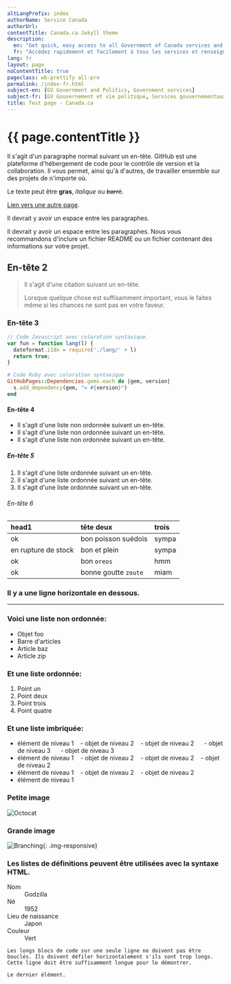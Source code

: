 ```yaml
---
altLangPrefix: index
authorName: Service Canada
authorUrl: 
contentTitle: Canada.ca Jekyll theme
description:
  en: "Get quick, easy access to all Government of Canada services and information."
  fr: "Accédez rapidement et facilement à tous les services et renseignements du gouvernement du Canada."
lang: fr
layout: page
noContentTitle: true
pageclass: wb-prettify all-pre
permalink: /index-fr.html
subject-en: [GV Government and Politics, Government services]
subject-fr: [GV Gouvernement et vie politique, Services gouvernementaux]
title: Test page - Canada.ca
---
```


# {{ page.contentTitle }}

Il s'agit d'un paragraphe normal suivant un en-tête. GitHub est une plateforme d'hébergement de code pour le contrôle de version et la collaboration. Il vous permet, ainsi qu'à d'autres, de travailler ensemble sur des projets de n'importe où.

Le texte peut être **gras**, _italique_ ou ~~barré~~.

[Lien vers une autre page](./autre-page.html).

Il devrait y avoir un espace entre les paragraphes.

Il devrait y avoir un espace entre les paragraphes. Nous vous recommandons d'inclure un fichier README ou un fichier contenant des informations sur votre projet.

## En-tête 2

> Il s'agit d'une citation suivant un en-tête.
>
> Lorsque quelque chose est suffisamment important, vous le faites même si les chances ne sont pas en votre faveur.

### En-tête 3

```js 
// Code Javascript avec coloration syntaxique.
var fun = function lang(l) {
  dateformat.i18n = require('./lang/' + l)
  return true;
}
```

```ruby 
# Code Ruby avec coloration syntaxique
GitHubPages::Dependencies.gems.each do |gem, version|
  s.add_dependency(gem, "= #{version}")
end
```

#### En-tête 4

* Il s'agit d'une liste non ordonnée suivant un en-tête.
* Il s'agit d'une liste non ordonnée suivant un en-tête.
* Il s'agit d'une liste non ordonnée suivant un en-tête.

##### En-tête 5

1. Il s'agit d'une liste ordonnée suivant un en-tête.
2. Il s'agit d'une liste ordonnée suivant un en-tête.
3. Il s'agit d'une liste ordonnée suivant un en-tête.

###### En-tête 6

| head1           | tête deux         | trois |
|:----------------|:------------------|:------|
| ok            | bon poisson suédois | sympa |
| en rupture de stock | bon et plein  | sympa |
| ok              | bon `oreos`       | hmm   |
| ok           | bonne goutte `zoute` | miam  |

### Il y a une ligne horizontale en dessous.

* * *

### Voici une liste non ordonnée:

* Objet foo
* Barre d'articles
* Article baz
* Article zip

### Et une liste ordonnée:

1. Point un
1. Point deux
1. Point trois
1. Point quatre

### Et une liste imbriquée:

- élément de niveau 1
   - objet de niveau 2
   - objet de niveau 2
     - objet de niveau 3
     - objet de niveau 3
- élément de niveau 1
   - objet de niveau 2
   - objet de niveau 2
   - objet de niveau 2
- élément de niveau 1
   - objet de niveau 2
   - objet de niveau 2
- élément de niveau 1

### Petite image

![Octocat](https://github.githubassets.com/images/icons/emoji/octocat.png)

### Grande image

![Branching](https://guides.github.com/activities/hello-world/branching.png){: .img-responsive}


### Les listes de définitions peuvent être utilisées avec la syntaxe HTML.

<dl>
<dt>Nom</dt>
<dd>Godzilla</dd>
<dt>Né</dt>
<dd>1952</dd>
<dt>Lieu de naissance</dt>
<dd>Japon</dd>
<dt>Couleur</dt>
<dd>Vert</dd>
</dl>

```
Les longs blocs de code sur une seule ligne ne doivent pas être bouclés. Ils doivent défiler horizontalement s'ils sont trop longs. Cette ligne doit être suffisamment longue pour le démontrer.
```

```
Le dernier élément.
```